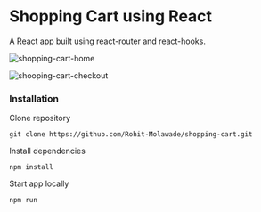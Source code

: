 # Shopping Cart using React

A React app built using react-router and react-hooks.

![shopping-cart-home](https://github.com/Rohit-Molawade/shopping-cart/assets/51267971/1705dfb6-ef58-493d-8a46-949a1b9dd8d1)

![shooping-cart-checkout](https://github.com/Rohit-Molawade/shopping-cart/assets/51267971/e8726349-13fa-493c-bf35-d247c403faf8)

### Installation

Clone repository

```
git clone https://github.com/Rohit-Molawade/shopping-cart.git
```

Install dependencies

```
npm install
```

Start app locally

```
npm run
```
